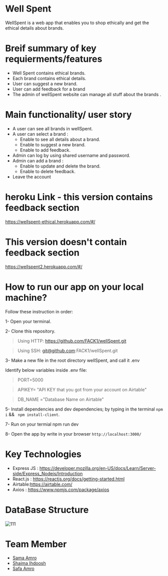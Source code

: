 # Well Spent

WellSpent is a web app that enables you to shop ethically and get the ethical details about brands.   

# Breif summary of key requierments/features
- Well Spent contains ethical brands.
- Each brand contains ethical details.
- User can suggest a new brand.
- User can add feedback for a brand
- The admin of wellSpent website can manage all stuff about the brands .

 
# Main functionality/ user story
- A user can see all brands in wellSpent.
 - A user can select a brand :
    - Enable to see all details about a brand.
    - Enable to suggest a new brand.
    - Enable to add feedback.
 - Admin can log by using shared username and password.
 - Admin can add a brand :
    - Enable to update and delete the brand.
    - Enable to delete feedback.
 - Leave the account
 

# heroku Link - this version contains feedback section
https://wellspent-ethical.herokuapp.com/#/

# This version doesn't contain feedback section 
https://wellspent2.herokuapp.com/#/ 


 # How to run our app on your local machine?
 Follow these instruction in order:

1- Open your terminal.

2- Clone this repository.

  > Using HTTP: https://github.com/FACK1/wellSpent.git
  
  > Using SSH: git@github.com:FACK1/wellSpent.git

3- Make a new file in the root directory wellSpent, and call it .env

   Identify below variables inside .env file:
   
   > PORT=5000 
   
   > APIKEY= "API KEY that you got from your account on Airtable"
   
   > DB_NAME ="Database Name on Airtable"
     
5- Install dependencies and dev dependencies; by typing in the terminal ```npm i``` && ``` npm install-client```.

7- Run on your termial npm run dev

8- Open the app by write in your browser `http://localhost:3000/`
 

 # Key Technologies   
 - Express JS : https://developer.mozilla.org/en-US/docs/Learn/Server-side/Express_Nodejs/Introduction
 - React.js : https://reactjs.org/docs/getting-started.html
 - Airtable:https://airtable.com/
 - Axios : https://www.npmjs.com/package/axios


# DataBase Structure 
![111](https://user-images.githubusercontent.com/35188117/54487653-44a35480-48a1-11e9-9857-45ec9e62c430.png)


# Team Member
- [Sama Amro](https://github.com/Samaamro20)
- [Shaima Ihdoosh](https://github.com/shaima96)
- [Safa Amro](https://github.com/safaaamro)
    
